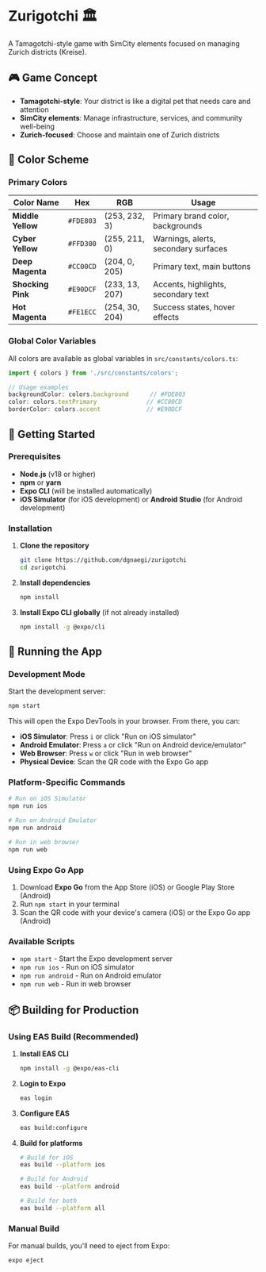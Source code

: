 # Zurigotchi 🏛️

A Tamagotchi-style game with SimCity elements focused on managing Zurich districts (Kreise).

## 🎮 Game Concept

- **Tamagotchi-style**: Your district is like a digital pet that needs care and attention
- **SimCity elements**: Manage infrastructure, services, and community well-being
- **Zurich-focused**: Choose and maintain one of Zurich districts

## 🎨 Color Scheme

### Primary Colors

| Color Name | Hex | RGB | Usage |
|------------|-----|-----|-------|
| **Middle Yellow** | `#FDE803` | (253, 232, 3) | Primary brand color, backgrounds |
| **Cyber Yellow** | `#FFD300` | (255, 211, 0) | Warnings, alerts, secondary surfaces |
| **Deep Magenta** | `#CC00CD` | (204, 0, 205) | Primary text, main buttons |
| **Shocking Pink** | `#E90DCF` | (233, 13, 207) | Accents, highlights, secondary text |
| **Hot Magenta** | `#FE1ECC` | (254, 30, 204) | Success states, hover effects |

### Global Color Variables

All colors are available as global variables in `src/constants/colors.ts`:

```typescript
import { colors } from './src/constants/colors';

// Usage examples
backgroundColor: colors.background      // #FDE803
color: colors.textPrimary              // #CC00CD
borderColor: colors.accent             // #E90DCF
```

## 🚀 Getting Started

### Prerequisites

- **Node.js** (v18 or higher)
- **npm** or **yarn**
- **Expo CLI** (will be installed automatically)
- **iOS Simulator** (for iOS development) or **Android Studio** (for Android development)

### Installation

1. **Clone the repository**
   ```bash
   git clone https://github.com/dgnaegi/zurigotchi
   cd zurigotchi
   ```

2. **Install dependencies**
   ```bash
   npm install
   ```

3. **Install Expo CLI globally** (if not already installed)
   ```bash
   npm install -g @expo/cli
   ```

## 📱 Running the App

### Development Mode

Start the development server:
```bash
npm start
```

This will open the Expo DevTools in your browser. From there, you can:

- **iOS Simulator**: Press `i` or click "Run on iOS simulator"
- **Android Emulator**: Press `a` or click "Run on Android device/emulator"
- **Web Browser**: Press `w` or click "Run in web browser"
- **Physical Device**: Scan the QR code with the Expo Go app

### Platform-Specific Commands

```bash
# Run on iOS Simulator
npm run ios

# Run on Android Emulator
npm run android

# Run in web browser
npm run web
```

### Using Expo Go App

1. Download **Expo Go** from the App Store (iOS) or Google Play Store (Android)
2. Run `npm start` in your terminal
3. Scan the QR code with your device's camera (iOS) or the Expo Go app (Android)

### Available Scripts

- `npm start` - Start the Expo development server
- `npm run ios` - Run on iOS simulator
- `npm run android` - Run on Android emulator
- `npm run web` - Run in web browser

## 📦 Building for Production

### Using EAS Build (Recommended)

1. **Install EAS CLI**
   ```bash
   npm install -g @expo/eas-cli
   ```

2. **Login to Expo**
   ```bash
   eas login
   ```

3. **Configure EAS**
   ```bash
   eas build:configure
   ```

4. **Build for platforms**
   ```bash
   # Build for iOS
   eas build --platform ios
   
   # Build for Android
   eas build --platform android
   
   # Build for both
   eas build --platform all
   ```

### Manual Build

For manual builds, you'll need to eject from Expo:
```bash
expo eject
```
